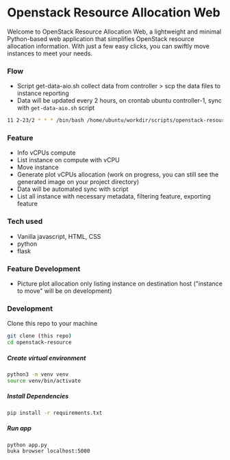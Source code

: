 # Openstack Resource Allocation Web
Welcome to OpenStack Resource Allocation Web, a lightweight and minimal Python-based web application that simplifies OpenStack resource allocation information. With just a few easy clicks, you can swiftly move instances to meet your needs.

### Flow
- Script get-data-aio.sh collect data from controller > scp the data files to instance reporting
- Data will be updated every 2 hours, on crontab ubuntu controller-1, sync with `get-data-aio.sh` script
```bash
11 2-23/2 * * * /bin/bash /home/ubuntu/workdir/scripts/openstack-resource/get-data-aio.sh >> /home/ubuntu/workdir/scripts/openstack-resource/get-data-aio.log 2>&1
```

### Feature
- Info vCPUs compute
- List instance on compute with vCPU
- Move instance
- Generate plot vCPUs allocation (work on progress, you can still see the generated image on your project directory)
- Data will be automated sync with script
- List all instance with necessary metadata, filtering feature, exporting feature

### Tech used
- Vanilla javascript, HTML, CSS
- python
- flask

### Feature Development
- Picture plot allocation only listing instance on destination host ("instance to move" will be on development)

### Development
Clone this repo to your machine
```bash
git clone (this repo)
cd openstack-resource
```
##### Create virtual environment
```bash 
python3 -m venv venv
source venv/bin/activate
```

##### Install Dependencies
```bash
pip install -r requirements.txt
```

##### Run app
```bash
python app.py
buka browser localhost:5000
```